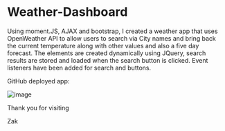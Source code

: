 # Weather-Dashboard

Using moment.JS, AJAX and bootstrap, I created a weather app that uses OpenWeather API to allow users to search via City names and bring back the current temperature along with other values and also a five day forecast. The elements are created dynamically using JQuery, search results are stored and loaded when the search button is clicked. Event listeners have been added for search and buttons. 

GitHub deployed app:

![image](https://user-images.githubusercontent.com/50696365/217060281-16ef4b66-6f6a-4ef7-bd6d-43761f0079e5.png)

Thank you for visiting 

Zak
